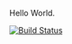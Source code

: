 Hello World.


[![Build Status](https://travis-ci.org/denizhanaydinli/myDemoApp.svg?branch=master)](https://travis-ci.org/denizhanaydinli/myDemoApp)
